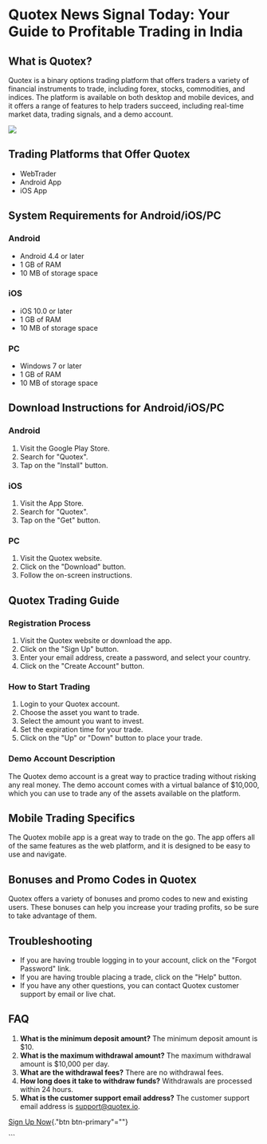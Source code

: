 # Quotex News Signal Today: Your Guide to Profitable Trading in India

## What is Quotex?

Quotex is a binary options trading platform that offers traders a
variety of financial instruments to trade, including forex, stocks,
commodities, and indices. The platform is available on both desktop and
mobile devices, and it offers a range of features to help traders
succeed, including real-time market data, trading signals, and a demo
account.

[![](https://static.quotex.io/files/8_en/300_250.jpg)](https://traff.sbs/brokerqxsignupf)

## Trading Platforms that Offer Quotex

-   WebTrader
-   Android App
-   iOS App

## System Requirements for Android/iOS/PC

### Android

-   Android 4.4 or later
-   1 GB of RAM
-   10 MB of storage space

### iOS

-   iOS 10.0 or later
-   1 GB of RAM
-   10 MB of storage space

### PC

-   Windows 7 or later
-   1 GB of RAM
-   10 MB of storage space

## Download Instructions for Android/iOS/PC

### Android

1.  Visit the Google Play Store.
2.  Search for "Quotex".
3.  Tap on the "Install" button.

### iOS

1.  Visit the App Store.
2.  Search for "Quotex".
3.  Tap on the "Get" button.

### PC

1.  Visit the Quotex website.
2.  Click on the "Download" button.
3.  Follow the on-screen instructions.

## Quotex Trading Guide

### Registration Process

1.  Visit the Quotex website or download the app.
2.  Click on the "Sign Up" button.
3.  Enter your email address, create a password, and select your
    country.
4.  Click on the "Create Account" button.

### How to Start Trading

1.  Login to your Quotex account.
2.  Choose the asset you want to trade.
3.  Select the amount you want to invest.
4.  Set the expiration time for your trade.
5.  Click on the "Up" or "Down" button to place your trade.

### Demo Account Description

The Quotex demo account is a great way to practice trading without
risking any real money. The demo account comes with a virtual balance of
\$10,000, which you can use to trade any of the assets available on the
platform.

## Mobile Trading Specifics

The Quotex mobile app is a great way to trade on the go. The app offers
all of the same features as the web platform, and it is designed to be
easy to use and navigate.

## Bonuses and Promo Codes in Quotex

Quotex offers a variety of bonuses and promo codes to new and existing
users. These bonuses can help you increase your trading profits, so be
sure to take advantage of them.

## Troubleshooting

-   If you are having trouble logging in to your account, click on the
    "Forgot Password" link.
-   If you are having trouble placing a trade, click on the "Help"
    button.
-   If you have any other questions, you can contact Quotex customer
    support by email or live chat.

## FAQ

1.  **What is the minimum deposit amount?** The minimum deposit amount
    is \$10.
2.  **What is the maximum withdrawal amount?** The maximum withdrawal
    amount is \$10,000 per day.
3.  **What are the withdrawal fees?** There are no withdrawal fees.
4.  **How long does it take to withdraw funds?** Withdrawals are
    processed within 24 hours.
5.  **What is the customer support email address?** The customer support
    email address is support@quotex.io.

[Sign Up Now](\%22https://traff.sbs/brokerqxsignup\%22){."btn
btn-primary"=""}

\`\`\`

